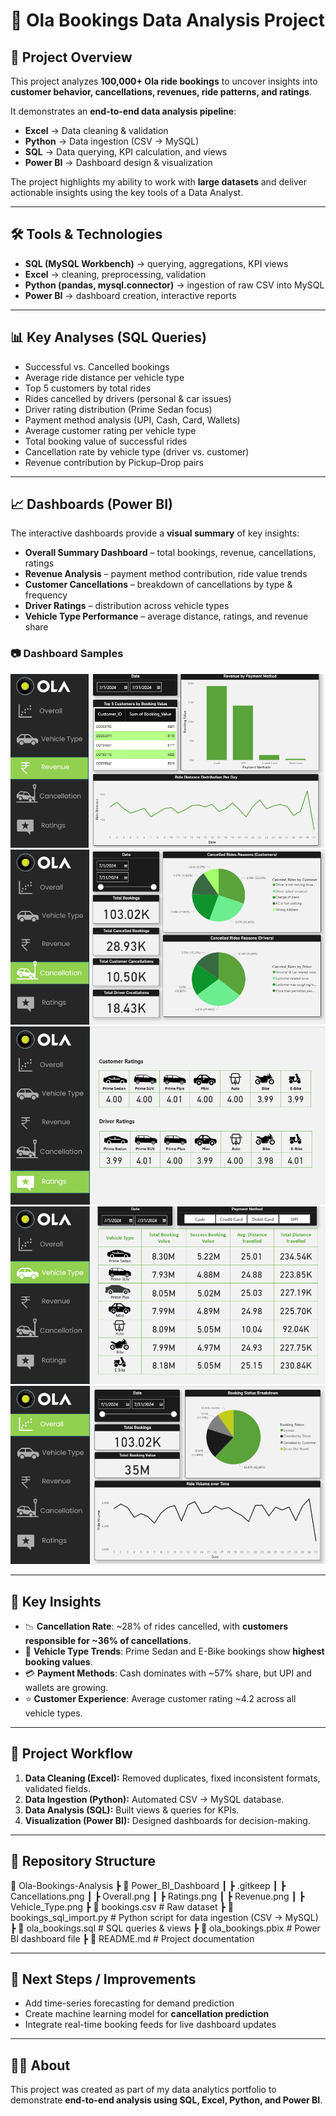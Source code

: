 # 🚖 Ola Bookings Data Analysis Project

## 📌 Project Overview  
This project analyzes **100,000+ Ola ride bookings** to uncover insights into **customer behavior, cancellations, revenues, ride patterns, and ratings**.  

It demonstrates an **end-to-end data analysis pipeline**:  
- **Excel** → Data cleaning & validation  
- **Python** → Data ingestion (CSV → MySQL)  
- **SQL** → Data querying, KPI calculation, and views  
- **Power BI** → Dashboard design & visualization  

The project highlights my ability to work with **large datasets** and deliver actionable insights using the key tools of a Data Analyst.

---

## 🛠 Tools & Technologies  
- **SQL (MySQL Workbench)** → querying, aggregations, KPI views  
- **Excel** → cleaning, preprocessing, validation  
- **Python (pandas, mysql.connector)** → ingestion of raw CSV into MySQL  
- **Power BI** → dashboard creation, interactive reports  

---

## 📊 Key Analyses (SQL Queries)  
- Successful vs. Cancelled bookings  
- Average ride distance per vehicle type  
- Top 5 customers by total rides  
- Rides cancelled by drivers (personal & car issues)  
- Driver rating distribution (Prime Sedan focus)  
- Payment method analysis (UPI, Cash, Card, Wallets)  
- Average customer rating per vehicle type  
- Total booking value of successful rides  
- Cancellation rate by vehicle type (driver vs. customer)  
- Revenue contribution by Pickup–Drop pairs  

---

## 📈 Dashboards (Power BI)  
The interactive dashboards provide a **visual summary** of key insights:

- **Overall Summary Dashboard** – total bookings, revenue, cancellations, ratings  
- **Revenue Analysis** – payment method contribution, ride value trends  
- **Customer Cancellations** – breakdown of cancellations by type & frequency  
- **Driver Ratings** – distribution across vehicle types  
- **Vehicle Type Performance** – average distance, ratings, and revenue share  

### 📷 Dashboard Samples  
![Revenue Dashboard](Power_BI_Dashboard/Revenue.png)  
![Cancellations Dashboard](Power_BI_Dashboard/Cancellations.png)  
![Ratings Dashboard](Power_BI_Dashboard/Ratings.png)  
![Vehicle Type Dashboard](Power_BI_Dashboard/Vehicle_Type.png)  
![Overall Dashboard](Power_BI_Dashboard/Overall.png)  

---

## 🔎 Key Insights  
- 📉 **Cancellation Rate**: ~28% of rides cancelled, with **customers responsible for ~36% of cancellations**.  
- 🚗 **Vehicle Type Trends**: Prime Sedan and E-Bike bookings show **highest booking values**.  
- 💳 **Payment Methods**: Cash dominates with ~57% share, but UPI and wallets are growing.  
- ⭐ **Customer Experience**: Average customer rating ~4.2 across all vehicle types.  

---

## 🚀 Project Workflow  
1. **Data Cleaning (Excel):** Removed duplicates, fixed inconsistent formats, validated fields.  
2. **Data Ingestion (Python):** Automated CSV → MySQL database.  
3. **Data Analysis (SQL):** Built views & queries for KPIs.  
4. **Visualization (Power BI):** Designed dashboards for decision-making.  

---

## 📂 Repository Structure  
📁 Ola-Bookings-Analysis
┣ 📂 Power_BI_Dashboard
┃ ┣ .gitkeep
┃ ┣ Cancellations.png
┃ ┣ Overall.png
┃ ┣ Ratings.png
┃ ┣ Revenue.png
┃ ┣ Vehicle_Type.png
┣ 📄 bookings.csv # Raw dataset
┣ 📄 bookings_sql_import.py # Python script for data ingestion (CSV → MySQL)
┣ 📄 ola_bookings.sql # SQL queries & views
┣ 📄 ola_bookings.pbix # Power BI dashboard file
┣ 📄 README.md # Project documentation


---

## 📌 Next Steps / Improvements  
- Add time-series forecasting for demand prediction  
- Create machine learning model for **cancellation prediction**  
- Integrate real-time booking feeds for live dashboard updates  

---

## 👩‍💻 About  
This project was created as part of my data analytics portfolio to demonstrate **end-to-end analysis using SQL, Excel, Python, and Power BI**.  

